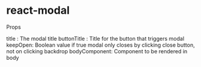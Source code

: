 # react-modal
Props 

title : The modal title
buttonTitle : Title for the button that triggers modal
keepOpen: Boolean value if true modal only closes by clicking close button, not on clicking backdrop
bodyComponent: Component to be rendered in body
